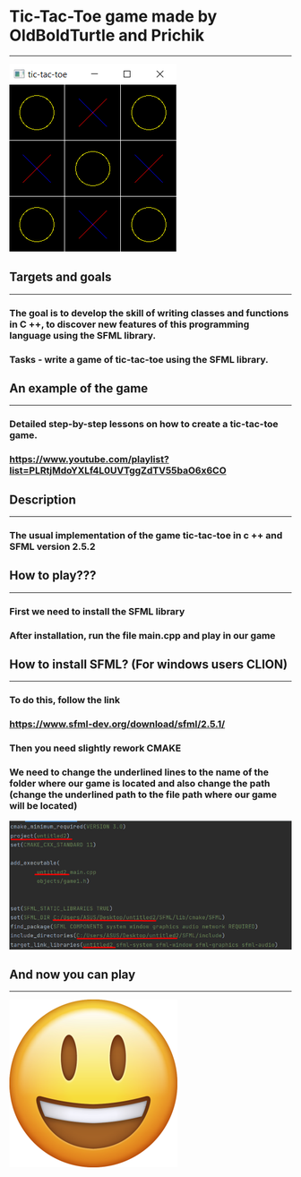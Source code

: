 # Tic-Tac-Toe game made by OldBoldTurtle and Prichik
___
![Screenshot](pic/playview.png)
## Targets and goals
___
### The goal is to develop the skill of writing classes and functions in C ++, to discover new features of this programming language using the SFML library.
### Tasks - write a game of tic-tac-toe using the SFML library.

## An example of the game
___
### Detailed step-by-step lessons on how to create a tic-tac-toe game.
### https://www.youtube.com/playlist?list=PLRtjMdoYXLf4L0UVTggZdTV55baO6x6CO

## Description
___
### The usual implementation of the game tic-tac-toe in c ++ and SFML version 2.5.2
## How to play???
___
### First we need to install the SFML library
### After installation, run the file main.cpp and play in our game

## How to install SFML? (For windows users CLION)
___
### To do this, follow the link
### https://www.sfml-dev.org/download/sfml/2.5.1/
### Then you need slightly rework CMAKE
### We need to change the underlined lines to the name of the folder where our game is located and also change the path (change the underlined path to the file path where our game will be located)
![Screenshot](pic/1123.png)
## And now you can play
___
![Screenshot](pic/pngwing.com.png)
